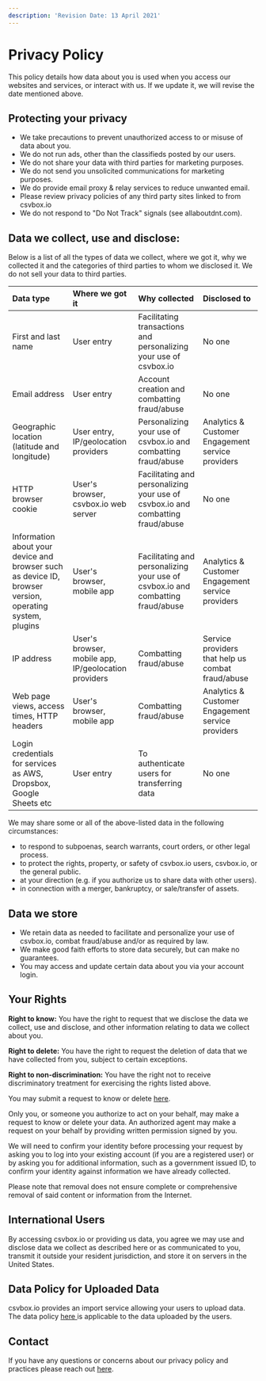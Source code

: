 ```yaml
---
description: 'Revision Date: 13 April 2021'
---
```


# Privacy Policy

This policy details how data about you is used when you access our websites and services, or interact with us. If we update it, we will revise the date mentioned above.

## **Protecting your privacy**

* We take precautions to prevent unauthorized access to or misuse of data about you.
* We do not run ads, other than the classifieds posted by our users.
* We do not share your data with third parties for marketing purposes.
* We do not send you unsolicited communications for marketing purposes.
* We do provide email proxy & relay services to reduce unwanted email.
* Please review privacy policies of any third party sites linked to from csvbox.io
* We do not respond to "Do Not Track" signals \(see allaboutdnt.com\).

## **Data we collect, use and disclose:**

Below is a list of all the types of data we collect, where we got it, why we collected it and the categories of third parties to whom we disclosed it. We do not sell your data to third parties.

| **Data type** | **Where we got it** | **Why collected** | **Disclosed to** |
| :--- | :--- | :--- | :--- |
| First and last name | User entry | Facilitating transactions and personalizing your use of csvbox.io | No one |
| Email address | User entry | Account creation and combatting fraud/abuse | No one |
| Geographic location \(latitude and longitude\) | User entry, IP/geolocation providers | Personalizing your use of csvbox.io and combatting fraud/abuse | Analytics & Customer Engagement service providers |
| HTTP browser cookie | User's browser, csvbox.io web server | Facilitating and personalizing your use of csvbox.io and combatting fraud/abuse | No one |
| Information about your device and browser such as device ID, browser version, operating system, plugins | User's browser, mobile app | Facilitating and personalizing your use of csvbox.io and combatting fraud/abuse | Analytics & Customer Engagement service providers |
| IP address | User's browser, mobile app, IP/geolocation providers | Combatting fraud/abuse | Service providers that help us combat fraud/abuse |
| Web page views, access times, HTTP headers | User's browser, mobile app | Combatting fraud/abuse | Analytics & Customer Engagement service providers |
| Login credentials for services as AWS, Dropsbox, Google Sheets etc | User entry | To authenticate users for transferring data | No one |

We may share some or all of the above-listed data in the following circumstances:

* to respond to subpoenas, search warrants, court orders, or other legal process.
* to protect the rights, property, or safety of csvbox.io users, csvbox.io, or the general public.
* at your direction \(e.g. if you authorize us to share data with other users\).
* in connection with a merger, bankruptcy, or sale/transfer of assets.

## **Data we store**

* We retain data as needed to facilitate and personalize your use of csvbox.io, combat fraud/abuse and/or as required by law.
* We make good faith efforts to store data securely, but can make no guarantees.
* You may access and update certain data about you via your account login.

## **Your Rights**

**Right to know:** You have the right to request that we disclose the data we collect, use and disclose, and other information relating to data we collect about you.

**Right to delete:** You have the right to request the deletion of data that we have collected from you, subject to certain exceptions.

**Right to non-discrimination:** You have the right not to receive discriminatory treatment for exercising the rights listed above.

You may submit a request to know or delete [here](https://share.hsforms.com/1ubpg6RBoQgKOISkRMEViwg5auur).

Only you, or someone you authorize to act on your behalf, may make a request to know or delete your data. An authorized agent may make a request on your behalf by providing written permission signed by you.

We will need to confirm your identity before processing your request by asking you to log into your existing account \(if you are a registered user\) or by asking you for additional information, such as a government issued ID, to confirm your identity against information we have already collected.

Please note that removal does not ensure complete or comprehensive removal of said content or information from the Internet.

## **International Users**

By accessing csvbox.io or providing us data, you agree we may use and disclose data we collect as described here or as communicated to you, transmit it outside your resident jurisdiction, and store it on servers in the United States.

## Data Policy for Uploaded Data

csvbox.io provides an import service allowing your users to upload data. The data policy [here ](https://help.csvbox.io/legal/data-policy)is applicable to the data uploaded by the users.

## **Contact**

If you have any questions or concerns about our privacy policy and practices please reach out [here](https://share.hsforms.com/1ubpg6RBoQgKOISkRMEViwg5auur).

